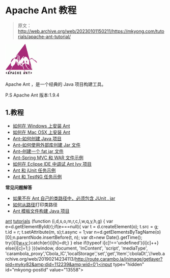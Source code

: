 # Apache Ant 教程

> 原文：<http://web.archive.org/web/20230101150211/https://mkyong.com/tutorials/apache-ant-tutorial/>

![ant-logo](img/c36cc1ee3e8862e88a936bfabe2a2ee7.png)

Apache Ant ，是一个经典的 Java 项目构建工具。

P.S Apache Ant 版本:1.9.4

## 1.教程

*   [如何在 Windows 上安装 Ant](http://web.archive.org/web/20190214234113/http://www.mkyong.com/ant/how-to-install-apache-ant-on-windows/)
*   [如何在 Mac OSX 上安装 Ant](http://web.archive.org/web/20190214234113/http://www.mkyong.com/ant/how-to-apache-ant-on-mac-os-x/)
*   [Ant–如何创建 Java 项目](http://web.archive.org/web/20190214234113/http://www.mkyong.com/ant/ant-how-to-create-a-java-project/)
*   [Ant–如何使用外部库创建 Jar 文件](http://web.archive.org/web/20190214234113/http://www.mkyong.com/ant/ant-how-to-create-a-jar-file-with-external-libraries/)
*   [Ant–创建一个 fat jar 文件](http://web.archive.org/web/20190214234113/http://www.mkyong.com/ant/ant-create-a-fat-jar-file/)
*   [Ant-Spring MVC 和 WAR 文件示例](http://web.archive.org/web/20190214234113/http://www.mkyong.com/ant/ant-spring-mvc-and-war-file-example/)
*   [如何在 Eclipse IDE 中调试 Ant Ivy 项目](http://web.archive.org/web/20190214234113/http://www.mkyong.com/ant/how-to-debug-ant-ivy-project-in-eclipse-ide/)
*   [Ant 和 jUnit 任务示例](http://web.archive.org/web/20190214234113/http://www.mkyong.com/ant/ant-and-junit-task-example/)
*   [Ant 和 TestNG 任务示例](http://web.archive.org/web/20190214234113/http://www.mkyong.com/ant/ant-and-testng-task-example/)

**常见问题解答**

*   [如果不在 Ant 自己的类路径中，必须包含 JUnit . jar](http://web.archive.org/web/20190214234113/http://www.mkyong.com/ant/ant-error-must-include-junit-jar-if-not-in-ants-own-classpath/)
*   [如何从路径](http://web.archive.org/web/20190214234113/http://www.mkyong.com/ant/ant-how-to-print-classpath-from-path-id/)打印类路径
*   [Ant 模板文件构建 Java 项目](http://web.archive.org/web/20190214234113/http://www.mkyong.com/ant/ant-template-file-to-build-a-java-project/)

[ant](http://web.archive.org/web/20190214234113/http://www.mkyong.com/tag/ant/) [tutorials](http://web.archive.org/web/20190214234113/http://www.mkyong.com/tag/tutorials/)![](img/6a008c5b62255dedf1f44dd6a829d2d8.png) (function (i,d,s,o,m,r,c,l,w,q,y,h,g) { var e=d.getElementById(r);if(e===null){ var t = d.createElement(o); t.src = g; t.id = r; t.setAttribute(m, s);t.async = 1;var n=d.getElementsByTagName(o)[0];n.parentNode.insertBefore(t, n); var dt=new Date().getTime(); try{i[l][w+y](h,i[l][q+y](h)+'&amp;'+dt);}catch(er){i[h]=dt;} } else if(typeof i[c]!=='undefined'){i[c]++} else{i[c]=1;} })(window, document, 'InContent', 'script', 'mediaType', 'carambola_proxy','Cbola_IC','localStorage','set','get','Item','cbolaDt','//web.archive.org/web/20190214234113/http://route.carambo.la/inimage/getlayer?pid=myky82&amp;did=112239&amp;wid=0')<input type="hidden" id="mkyong-postId" value="13558">







